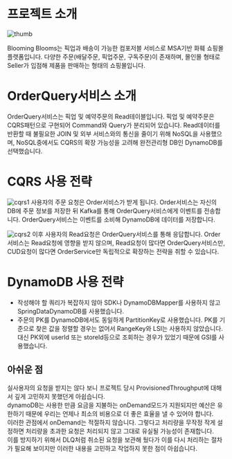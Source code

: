 # 프로젝트 소개
![thumb](https://github.com/lotteon2/BB-ORDER-QUERY-SERVICE/assets/25142537/b7042ed7-b0a0-475f-82e2-bd440fd5a31d)

Blooming Blooms는 픽업과 배송이 가능한 컴포저블 서비스로 MSA기반 화훼 쇼핑몰 플랫폼입니다. 다양한 주문(배달주문, 픽업주문, 구독주문)이 존재하며, 몰인몰 형태로 Seller가 입점해 제품을 판매하는 형태의 쇼핑몰입니다.

# OrderQuery서비스 소개

OrderQuery서비스는 픽업 및 예약주문의 Read테이블입니다. 픽업 및 예약주문은 CQRS패턴으로 구현되어 Command와 Query가 분리되어 있습니다. Read데이터를 반환할 때 불필요한 JOIN 및 외부 서비스와의 통신을 줄이기 위해 NoSQL을 사용했으며, NoSQL중에서도 CQRS의 확장 가능성을 고려해 완전관리형 DB인 DynamoDB를 선택했습니다.

# CQRS 사용 전략

![cqrs1](https://github.com/lotteon2/BB-ORDER-QUERY-SERVICE/assets/25142537/48d61e7d-b705-4278-8ac4-9252d6e51de5)
사용자의 주문 요청은 Order서비스가 받게 됩니다. Order서비스는 자신의 DB에 주문 정보를 저장한 뒤 Kafka를 통해 OrderQuery서비스에게 이벤트를 전송합니다. OrderQuery서비스는 이벤트를 소비해 DynamoDB에 데이터를 저장합니다. 

![cqrs2](https://github.com/lotteon2/BB-ORDER-QUERY-SERVICE/assets/25142537/1d880c6d-ee8e-41a2-aece-f8ab03918d3a)
이후 사용자의 Read요청은 OrderQuery서비스를 통해 응답합니다. Order서비스는 Read요청에 영향을 받지 않으며, Read요청이 많다면 OrderQuery서비스만, CUD요청이 많다면 OrderService만 독립적으로 확장하는 전략을 취할 수 있습니다.

# DynamoDB 사용 전략

- 작성해야 할 쿼리가 복잡하지 않아 SDK나 DynamoDBMapper를 사용하지 않고 SpringDataDynamoDB를 사용했습니다.
- 주문의 PK를 DynamoDB에서도 동일하게 PartitionKey로 사용했습니다. PK를 기준으로 찾은 값을 정렬할 경우는 없어서 RangeKey와 LSI는 사용하지 않았습니다. 대신 PK외에 userId 또는 storeId등으로 조회하는 경우가 있었기 때문에 GSI를 사용했습니다.

## 아쉬운 점

실사용자의 요청을 받지는 않다 보니 프로젝트 당시 ProvisionedThroughput에 대해서 깊게 고민하지 못했던게 아쉽습니다. <br> 
dynamoDB는 사용한 만큼 요금을 지불하는 onDemand모드가 지원되지만 예산은 유한하기 때문에 우리는 언제나 최소의 비용으로 더 좋은 효율을 낼 수 있어야 합니다. <br>
이러한 관점에서 onDemand는 적절하지 않습니다. 그렇다고 처리량을 무작정 작게 설정하면 처리량을 초과한 요청은 처리되지 않고 그대로 유실될 가능성이 존재합니다. <br>
이를 방지하기 위해서 DLQ처럼 취소된 요청을 보관해 뒀다가 이를 다시 처리하는 절차가 필요해 보이지만 이러한 내용을 고민하고 작업하지 못한 점이 아쉽습니다. <br>
